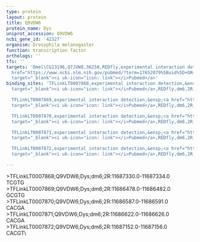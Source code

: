 ```yaml
---
type: protein
layout: protein
title: Q9VDW6
protein_name: Dys
uniprot_accession: Q9VDW6
ncbi_gene_id: '42327'
organism: Drosophila melanogaster
function: transcription factor
orthologs: ''
tfs: ''
targets: 'Dmel\CG13196,Q7JUW8,36250,REDfly,experimental interaction detection,&ensp;<a
  href="https://www.ncbi.nlm.nih.gov/pubmed/?term=17652079%5Buid%5D+OR+20965965%5Buid%5D"
  target="_blank"><i uk-icon="icon: link"></i>Pubmed</a>'
binding_sites: 'TFLinkLT0007868,experimental interaction detection,&ensp;<a href="https://www.ncbi.nlm.nih.gov/pubmed/?term=17652079%5Buid%5D"
  target="_blank"><i uk-icon="icon: link"></i>Pubmed</a>,REDfly,dm6,2R,11687330,11687334,-

  TFLinkLT0007869,experimental interaction detection,&ensp;<a href="https://www.ncbi.nlm.nih.gov/pubmed/?term=17652079%5Buid%5D"
  target="_blank"><i uk-icon="icon: link"></i>Pubmed</a>,REDfly,dm6,2R,11686478,11686482,-

  TFLinkLT0007870,experimental interaction detection,&ensp;<a href="https://www.ncbi.nlm.nih.gov/pubmed/?term=17652079%5Buid%5D"
  target="_blank"><i uk-icon="icon: link"></i>Pubmed</a>,REDfly,dm6,2R,11686587,11686591,-

  TFLinkLT0007871,experimental interaction detection,&ensp;<a href="https://www.ncbi.nlm.nih.gov/pubmed/?term=17652079%5Buid%5D"
  target="_blank"><i uk-icon="icon: link"></i>Pubmed</a>,REDfly,dm6,2R,11686622,11686626,-

  TFLinkLT0007872,experimental interaction detection,&ensp;<a href="https://www.ncbi.nlm.nih.gov/pubmed/?term=17652079%5Buid%5D"
  target="_blank"><i uk-icon="icon: link"></i>Pubmed</a>,REDfly,dm6,2R,11687152,11687156,-'

---
```

\>TFLinkLT0007868;Q9VDW6;Dys;dm6;2R:11687330.0-11687334.0\TCGTG\\>TFLinkLT0007869;Q9VDW6;Dys;dm6;2R:11686478.0-11686482.0\GCGTG\\>TFLinkLT0007870;Q9VDW6;Dys;dm6;2R:11686587.0-11686591.0\CACGA\\>TFLinkLT0007871;Q9VDW6;Dys;dm6;2R:11686622.0-11686626.0\CACGA\\>TFLinkLT0007872;Q9VDW6;Dys;dm6;2R:11687152.0-11687156.0\CACGT\